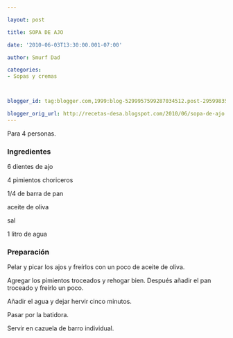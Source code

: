 ```yaml
---

layout: post

title: SOPA DE AJO

date: '2010-06-03T13:30:00.001-07:00'

author: Smurf Dad

categories:
- Sopas y cremas



blogger_id: tag:blogger.com,1999:blog-5299957599287034512.post-2959983547401533062

blogger_orig_url: http://recetas-desa.blogspot.com/2010/06/sopa-de-ajo.html
---
```


Para 4 personas.

<h3>Ingredientes</h3>

6 dientes de ajo

4 pimientos choriceros

1/4 de barra de pan

aceite de oliva

sal

1 litro de agua

<h3>Preparación</h3>

Pelar y picar los ajos y freírlos con un poco de aceite de oliva.

Agregar los pimientos troceados y rehogar bien. Después añadir el pan troceado y freírlo un poco.

Añadir el agua y dejar hervir cinco minutos.

Pasar por la batidora.

Servir en cazuela de barro individual.